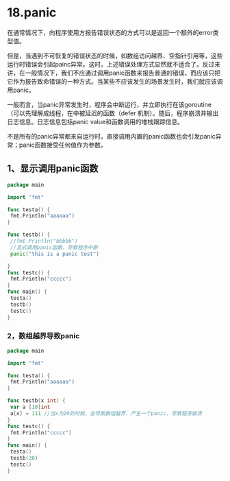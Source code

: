 # 18.panic

在通常情况下，向程序使用方报告错误状态的方式可以是返回一个额外的error类型值。

但是，当遇到不可恢复的错误状态的时候，如数组访问越界、空指针引用等，这些运行时错误会引起painc异常。这时，上述错误处理方式显然就不适合了。反过来讲，在一般情况下，我们不应通过调用panic函数来报告普通的错误，而应该只把它作为报告致命错误的一种方式。当某些不应该发生的场景发生时，我们就应该调用panic。

一般而言，当panic异常发生时，程序会中断运行，并立即执行在该goroutine（可以先理解成线程，在中被延迟的函数（defer 机制）。随后，程序崩溃并输出日志信息。日志信息包括panic value和函数调用的堆栈跟踪信息。

不是所有的panic异常都来自运行时，直接调用内置的panic函数也会引发panic异常；panic函数接受任何值作为参数。

## 1、显示调用panic函数

```go
package main

import "fmt"

func testa() {
 fmt.Println("aaaaaa")
}

func testb() {
 //fmt.Println("bbbbb")
 //显式调用panic函数，导致程序中断
 panic("this is a panic test")

}
func testc() {
 fmt.Println("ccccc")
}
func main() {
 testa()
 testb()
 testc()
}
```

### 2，数组越界导致panic

```go
package main

import "fmt"

func testa() {
 fmt.Println("aaaaaa")
}

func testb(x int) {
 var a [10]int
 a[x] = 111 //当x为20的时候，会导致数组越界，产生一个panic，导致程序崩溃
}
func testc() {
 fmt.Println("ccccc")
}
func main() {
 testa()
 testb(20)
 testc()
}
```
